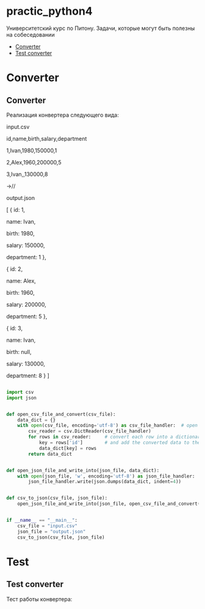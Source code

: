 # practic_python4

Университетский курс по Питону. Задачи, которые могут быть полезны на собеседовании


+ [Converter](#converter)
+ [Test converter](#test-converter)

# Converter

## Converter

Реализация конвертера следующего вида:


input.csv


id,name,birth,salary,department

1,Ivan,1980,150000,1

2,Alex,1960,200000,5

3,Ivan,,130000,8

->//

output.json

[
 {
   id: 1,
   
   name: Ivan,
   
   birth: 1980,
   
   salary: 150000,
   
   department: 1
 },
 
 {
   id: 2,
   
   name: Alex,
   
   birth: 1960,
   
   salary: 200000,
   
   department: 5
 },
 
 {
   id: 3,
   
   name: Ivan,
   
   birth: null,
   
   salary: 130000,
   
   department: 8
	}
]

```python

import csv
import json


def open_csv_file_and_convert(csv_file):
    data_dict = {}
    with open(csv_file, encoding='utf-8') as csv_file_handler:  # open a csv file handler
        csv_reader = csv.DictReader(csv_file_handler)
        for rows in csv_reader:     # convert each row into a dictionary
            key = rows['id']        # and add the converted data to the data_variable
            data_dict[key] = rows
        return data_dict


def open_json_file_and_write_into(json_file, data_dict):
    with open(json_file, 'w', encoding='utf-8') as json_file_handler:
        json_file_handler.write(json.dumps(data_dict, indent=4))


def csv_to_json(csv_file, json_file):
    open_json_file_and_write_into(json_file, open_csv_file_and_convert(csv_file))


if __name__ == "__main__":
    csv_file = "input.csv"
    json_file = "output.json"
    csv_to_json(csv_file, json_file)

```


# Test

## Test converter

Тест работы конвертера:
